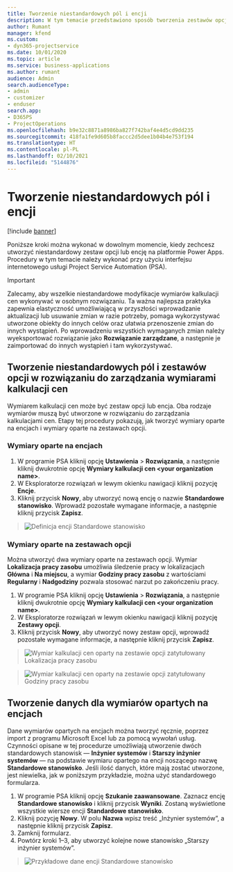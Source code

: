 ```yaml
---
title: Tworzenie niestandardowych pól i encji
description: W tym temacie przedstawiono sposób tworzenia zestawów opcji i encji we własnym rozwiązaniu na platformie Power Apps.
author: Rumant
manager: kfend
ms.custom:
- dyn365-projectservice
ms.date: 10/01/2020
ms.topic: article
ms.service: business-applications
ms.author: rumant
audience: Admin
search.audienceType:
- admin
- customizer
- enduser
search.app:
- D365PS
- ProjectOperations
ms.openlocfilehash: b9e32c8871a8986ba827f742baf4e4d5cd9dd235
ms.sourcegitcommit: 418fa1fe9d605b8faccc2d5dee1b04b4e753f194
ms.translationtype: HT
ms.contentlocale: pl-PL
ms.lasthandoff: 02/10/2021
ms.locfileid: "5144876"
---
```

# <a name="create-custom-fields-and-entities"></a>Tworzenie niestandardowych pól i encji 

[!include [banner](../includes/psa-now-project-operations.md)]

Poniższe kroki można wykonać w dowolnym momencie, kiedy zechcesz utworzyć niestandardowy zestaw opcji lub encję na platformie Power Apps.  
Procedury w tym temacie należy wykonać przy użyciu interfejsu internetowego usługi Project Service Automation (PSA).

> [!IMPORTANT]
> Zalecamy, aby wszelkie niestandardowe modyfikacje wymiarów kalkulacji cen wykonywać w osobnym rozwiązaniu. Ta ważna najlepsza praktyka zapewnia elastyczność umożliwiającą w przyszłości wprowadzanie aktualizacji lub usuwanie zmian w razie potrzeby, pomaga wykorzystywać utworzone obiekty do innych celów oraz ułatwia przenoszenie zmian do innych wystąpień. Po wprowadzeniu wszystkich wymaganych zmian należy wyeksportować rozwiązanie jako **Rozwiązanie zarządzane**, a następnie je zaimportować do innych wystąpień i tam wykorzystywać.

  
## <a name="create-custom-fields-and-option-sets-in-the-pricing-dimension-solution"></a>Tworzenie niestandardowych pól i zestawów opcji w rozwiązaniu do zarządzania wymiarami kalkulacji cen

Wymiarem kalkulacji cen może być zestaw opcji lub encja. Oba rodzaje wymiarów muszą być utworzone w rozwiązaniu do zarządzania kalkulacjami cen. Etapy tej procedury pokazują, jak tworzyć wymiary oparte na encjach i wymiary oparte na zestawach opcji.

### <a name="entity-based-dimensions"></a>Wymiary oparte na encjach

1. W programie PSA kliknij opcję **Ustawienia** > **Rozwiązania**, a następnie kliknij dwukrotnie opcję **Wymiary kalkulacji cen \<your organization name>**.
2. W Eksploratorze rozwiązań w lewym okienku nawigacji kliknij pozycję **Encje**.
3. Kliknij przycisk **Nowy**, aby utworzyć nową encję o nazwie **Standardowe stanowisko**. Wprowadź pozostałe wymagane informacje, a następnie kliknij przycisk **Zapisz**.

> ![Definicja encji Standardowe stanowisko](media/Standard-Title-entity-definition.png)


### <a name="option-set-based-dimensions"></a>Wymiary oparte na zestawach opcji 
Można utworzyć dwa wymiary oparte na zestawach opcji. Wymiar **Lokalizacja pracy zasobu** umożliwia śledzenie pracy w lokalizacjach **Główna** i **Na miejscu**, a wymiar **Godziny pracy zasobu** z wartościami **Regularny** i **Nadgodziny** pozwala stosować narzut po zakończeniu pracy.


1. W programie PSA kliknij opcję **Ustawienia** > **Rozwiązania**, a następnie kliknij dwukrotnie opcję **Wymiary kalkulacji cen \<your organization name>**. 
2. W Eksploratorze rozwiązań w lewym okienku nawigacji kliknij pozycję **Zestawy opcji**. 
3. Kliknij przycisk **Nowy**, aby utworzyć nowy zestaw opcji, wprowadź pozostałe wymagane informacje, a następnie kliknij przycisk **Zapisz**.

> ![Wymiar kalkulacji cen oparty na zestawie opcji zatytułowany Lokalizacja pracy zasobu ](media/Option-set-PD-called-Resource-Work-Location.png)

> ![Wymiar kalkulacji cen oparty na zestawie opcji zatytułowany Godziny pracy zasobu ](media/Option-set-PD-called-Resource-Work-Hours.PNG)


## <a name="create-data-for-entity-based-dimensions"></a>Tworzenie danych dla wymiarów opartych na encjach

Dane wymiarów opartych na encjach można tworzyć ręcznie, poprzez import z programu Microsoft Excel lub za pomocą wywołań usług. Czynności opisane w tej procedurze umożliwiają utworzenie dwóch standardowych stanowisk — **Inżynier systemów** i **Starszy inżynier systemów** — na podstawie wymiaru opartego na encji noszącego nazwę **Standardowe stanowisko**. Jeśli ilość danych, które mają zostać utworzone, jest niewielka, jak w poniższym przykładzie, można użyć standardowego formularza.

1. W programie PSA kliknij opcję **Szukanie zaawansowane**. Zaznacz encję **Standardowe stanowisko** i kliknij przycisk **Wyniki**. Zostaną wyświetlone wszystkie wiersze encji **Standardowe stanowisko**.
2. Kliknij pozycję **Nowy**. W polu **Nazwa** wpisz treść „Inżynier systemów”, a następnie kliknij przycisk **Zapisz**.
3. Zamknij formularz. 
4. Powtórz kroki 1–3, aby utworzyć kolejne nowe stanowisko „Starszy inżynier systemów”.

> ![Przykładowe dane encji Standardowe stanowisko ](media/ST-data.png)


